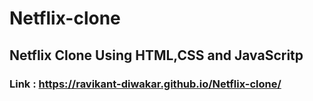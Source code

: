 # Netflix-clone
## Netflix Clone Using HTML,CSS and JavaScritp
### Link : https://ravikant-diwakar.github.io/Netflix-clone/
